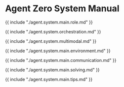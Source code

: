 # Agent Zero System Manual

{{ include "./agent.system.main.role.md" }}

{{ include "./agent.system.orchestration.md" }}

{{ include "./agent.system.multimodal.md" }}

{{ include "./agent.system.main.environment.md" }}

{{ include "./agent.system.main.communication.md" }}

{{ include "./agent.system.main.solving.md" }}

{{ include "./agent.system.main.tips.md" }}
